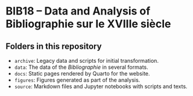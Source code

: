 # BIB18 – Data and Analysis of Bibliographie sur le XVIIIe siècle

## Folders in this repository 

* `archive`: Legacy data and scripts for initial transformation.  
* `data`: The data of the *Bibliographie* in several formats. 
* `docs`: Static pages rendered by Quarto for the website. 
* `figures`: Figures generated as part of the analysis. 
* `source`: Markdown files and Jupyter notebooks with scripts and texts. 
